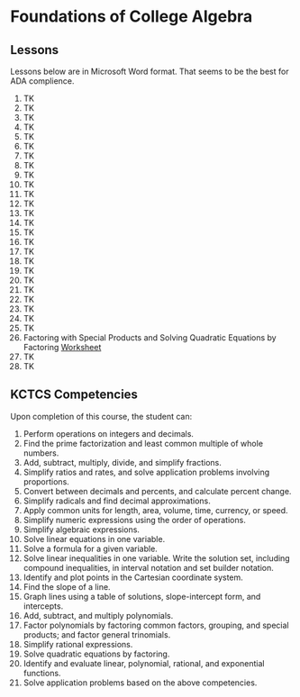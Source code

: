 # Foundations of College Algebra

## Lessons
Lessons below are in Microsoft Word format.
That seems to be the best for ADA complience.

1. TK
2. TK
3. TK
4. TK
5. TK
6. TK
7. TK
8. TK
9. TK
10. TK
11. TK
12. TK
13. TK
14. TK
15. TK
16. TK
17. TK
18. TK
19. TK
20. TK
21. TK
22. TK
23. TK
24. TK
25. TK
26. Factoring with Special Products and Solving Quadratic Equations by Factoring
[Worksheet](./MAT_061-26-Lesson_26.docx)
27. TK
28. TK

## KCTCS Competencies
Upon completion of this course, the student can:
1. Perform operations on integers and decimals.
2. Find the prime factorization and least common multiple of whole numbers.
3. Add, subtract, multiply, divide, and simplify fractions.
4. Simplify ratios and rates, and solve application problems involving proportions.
5. Convert between decimals and percents, and calculate percent change.
6. Simplify radicals and find decimal approximations.
7. Apply common units for length, area, volume, time, currency, or speed.
8. Simplify numeric expressions using the order of operations.
9. Simplify algebraic expressions.
10. Solve linear equations in one variable.
11. Solve a formula for a given variable.
12. Solve linear inequalities in one variable. Write the solution set, including compound inequalities, in interval notation and set builder notation.
13. Identify and plot points in the Cartesian coordinate system.
14. Find the slope of a line.
15. Graph lines using a table of solutions, slope-intercept form, and intercepts.
16. Add, subtract, and multiply polynomials.
17. Factor polynomials by factoring common factors, grouping, and special products; and factor general trinomials.
18. Simplify rational expressions.
19. Solve quadratic equations by factoring.
20. Identify and evaluate linear, polynomial, rational, and exponential functions.
21. Solve application problems based on the above competencies.
